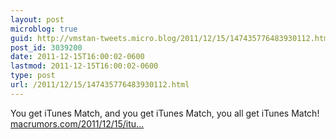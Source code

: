 ```yaml
---
layout: post
microblog: true
guid: http://vmstan-tweets.micro.blog/2011/12/15/147435776483930112.html
post_id: 3039200
date: 2011-12-15T16:00:02-0600
lastmod: 2011-12-15T16:00:02-0600
type: post
url: /2011/12/15/147435776483930112.html
---
```

You get iTunes Match, and you get iTunes Match, you all get iTunes Match! <a href="http://www.macrumors.com/2011/12/15/itunes-match-goes-live-internationally/">macrumors.com/2011/12/15/itu…</a>
